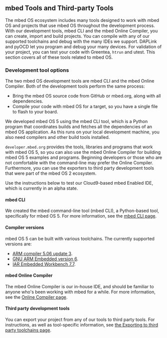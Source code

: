 ## mbed Tools and Third-party Tools

The mbed OS ecosystem includes many tools designed to work with mbed OS and projects that use mbed OS throughout the development process. With our development tools, mbed CLI and the mbed Online Compiler, you can create, import and build projects. You can compile with any of our supported toolchains and debug with the many IDEs we support. DAPLink and pyOCD let you program and debug your many devices. For validation of your project, you can test your code with Greentea, `htrun` and utest. This section covers all of these tools related to mbed OS.

### Development tool options

The two mbed OS development tools are mbed CLI and the mbed Online Compiler. Both of the development tools perform the same process:

- Bring the mbed OS source code from GitHub or mbed.org, along with all dependencies.
- Compile your code with mbed OS for a target, so you have a single file to flash to your board.

We developed mbed OS 5 using the mbed CLI tool, which is a Python program that coordinates builds and fetches all the dependencies of an mbed OS application. As this runs on your local development machine, you also need compilers and other build tools installed.

`developer.mbed.org` provides the tools, libraries and programs that work with mbed OS 5, so you can also use the mbed Online Compiler for building mbed OS 5 examples and programs. Beginning developers or those who are not comfortable with the command-line may prefer the Online Compiler. Furthermore, you can use the exporters to third party development tools that were part of the mbed OS 2 ecosystem.

Use the instructions below to test our Cloud9-based mbed Enabled IDE, which is currently in an alpha state.

#### mbed CLI

We created the mbed command-line tool (mbed CLI), a Python-based tool, specifically for mbed OS 5. For more information, see the [mbed CLI page](cli.md).

#### Compiler versions

mbed OS 5 can be built with various toolchains. The currently supported versions are:

* [ARM compiler 5.06 update 3](https://developer.arm.com/products/software-development-tools/compilers/arm-compiler-5/downloads).
* [GNU ARM Embedded version 6](https://developer.arm.com/open-source/gnu-toolchain/gnu-rm/downloads).
* [IAR Embedded Workbench 7.7](https://www.iar.com/iar-embedded-workbench/tools-for-arm/arm-cortex-m-edition/).

#### mbed Online Compiler

The mbed Online Compiler is our in-house IDE, and should be familiar to anyone who's been working with mbed for a while. For more information, see the [Online Compiler page](online_comp.md).

#### Third party development tools

You can export your project from any of our tools to third party tools. For instructions, as well as tool-specific information, see [the Exporting to third party toolchains page](third_party.md).
